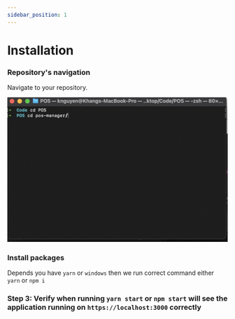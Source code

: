 ```yaml
---
sidebar_position: 1
---
```


# Installation

### Repository's navigation

Navigate to your repository.

![CD Repo](./img/cd-repo.png)

### Install packages

Depends you have `yarn` or `windows` then we run correct command either `yarn` or `npm i`

### Step 3: Verify when running `yarn start` or `npm start` will see the application running on `https://localhost:3000` correctly
